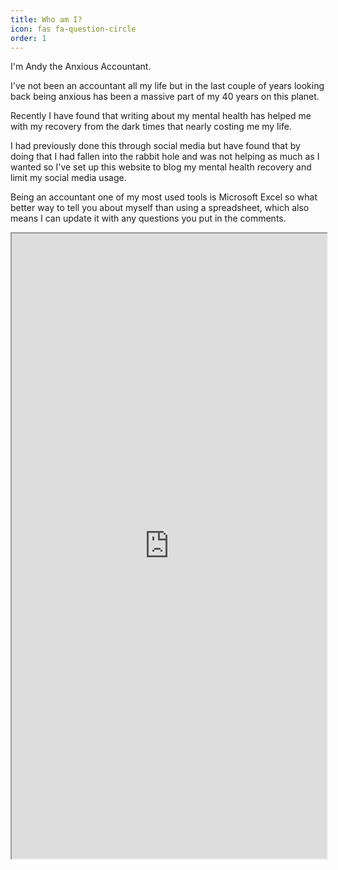 ```yaml
---
title: Who am I?
icon: fas fa-question-circle
order: 1
---
```


I'm Andy the Anxious Accountant.

I've not been an accountant all my life but in the last couple of years looking back being anxious has been a massive part of my 40 years on this planet.

Recently I have found that writing about my mental health has helped me with my recovery from the dark times that nearly costing me my life.

I had previously done this through social media but have found that by doing that I had fallen into the rabbit hole and was not helping as much as I wanted so I've set up this website to blog my mental health recovery and limit my social media usage.

Being an accountant one of my most used tools is Microsoft Excel so what better way to tell you about myself than using a spreadsheet, which also means I can update it with any questions you put in the comments.

<iframe height="1000" src="https://docs.google.com/spreadsheets/d/e/2PACX-1vTPlsievRpU_Ds6JCh6tYKfEfqgvc0CaZhaAY42TmgfKaqOHbIjmu89WivkJXlAG5KQcnZFKtF0fhEI/pubhtml?gid=0&amp;single=true&amp;widget=true&amp;headers=false" width="100%"></iframe>